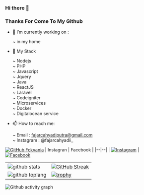 ### Hi there 👋

   ### Thanks For Come To My Github

- 🔭 I’m currently working on : 

   ~ in my home
   
- 🌱 My Stack 

   ~ Nodejs <br/>
   ~ PHP <br/>
   ~ Javascript <br/>
   ~ Jquery <br/>
   ~ Java <br/>
   ~ ReactJS <br/>
   ~ Laravel <br/>
   ~ Codeigniter <br/>
   ~ Microservices <br/>
   ~ Docker </br>
   ~ Digitalocean service
  
- 📫 How to reach me:

  ~ Email     : fajarcahyadiputra@gmail.com <br/>
  ~ Instagram : @fajarcahyadii_ <br/>

[![GitHub Fckvania](https://img.shields.io/github/followers/zakirkun?label=follow&style=social)](https://github.com/fajarcahyadiputra)
| Instagran | Facebook |
|--|--| 
| <a href="https://www.instagram.com/fajarcahyadi_" target="_blank"><img src="https://img.shields.io/badge/Instagram-%23E4405F.svg?&style=flat-square&logo=instagram&logoColor=white" alt="Instagram"></a> | <a href="https://www.facebook.com/r00t.go.id" target="_blank"><img src="https://img.shields.io/badge/Facebook-%231877F2.svg?&style=flat-square&logo=facebook&logoColor=white" alt="Facebook"></a>
 



|  |  |
|--|--|
| ![github stats](https://github-readme-stats.vercel.app/api?username=fajarcahyadiputra&show_icons=true&theme=radical) | [![GitHub Streak](http://github-readme-streak-stats.herokuapp.com/?user=fajarcahyadiputra&theme=dark&hide_border=true&date_format=j%20M%5B%20Y%5D&ring=FFFFFF&currStreakLabel=FFFFFF)](https://git.io/streak-stats) |
| ![github toplang](https://github-readme-stats.vercel.app/api/top-langs/?username=fajarcahyadiputra&layout=compact&theme=nightowl) | [![trophy](https://github-profile-trophy.vercel.app/?username=fajarcahyadiputra&theme=onedark)](https://github.com/fajarcahyadiputra) | 

![Github activity graph](https://activity-graph.herokuapp.com/graph?username=fajarcahyadiputra&theme=xcode&area=true&hide_border=true)
